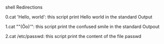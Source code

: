 shell Redirections

0.cat 'Hello, world': this script print Hello world in the standard Output

1.cat "\"(Ôo)'": this script print the confused smile in the standard Outpout

2.cat /etc/passwd: this script print the content of the file passwd
